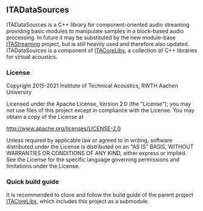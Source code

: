 ## ITADataSources

ITADataSources is a C++ library for component-oriented audio streaming providing basic modules to manipulate samples in a block-based audio processing.
In future it may be substituted by the new module-base [ITAStreaming](https://git.rwth-aachen.de/ita/ITAStreaming) project, but is still heavily used and therefore also updated.
ITADataSources is a component of [ITACoreLibs](https://git.rwth-aachen.de/ita/ITACoreLibs), a collection of C++ libraries for virtual acoustics.


### License

Copyright 2015-2021 Institute of Technical Acoustics, RWTH Aachen University

Licensed under the Apache License, Version 2.0 (the "License");
you may not use files of this project except in compliance with the License.
You may obtain a copy of the License at

<http://www.apache.org/licenses/LICENSE-2.0>

Unless required by applicable law or agreed to in writing, software
distributed under the License is distributed on an "AS IS" BASIS,
WITHOUT WARRANTIES OR CONDITIONS OF ANY KIND, either express or implied.
See the License for the specific language governing permissions and
limitations under the License.


### Quick build guide

It is recommended to clone and follow the build guide of the parent project [ITACoreLibs](https://git.rwth-aachen.de/ita/ITACoreLibs/wikis/home), which includes this project as a submodule.
